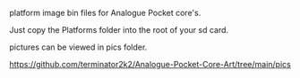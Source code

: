 platform image bin files for Analogue Pocket core's.

Just copy the Platforms folder into the root of your sd card.

pictures can be viewed in pics folder.

https://github.com/terminator2k2/Analogue-Pocket-Core-Art/tree/main/pics


